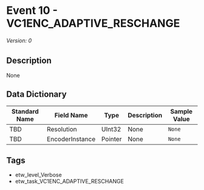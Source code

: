 # Event 10 - VC1ENC_ADAPTIVE_RESCHANGE
###### Version: 0

## Description
None

## Data Dictionary
|Standard Name|Field Name|Type|Description|Sample Value|
|---|---|---|---|---|
|TBD|Resolution|UInt32|None|`None`|
|TBD|EncoderInstance|Pointer|None|`None`|

## Tags
* etw_level_Verbose
* etw_task_VC1ENC_ADAPTIVE_RESCHANGE